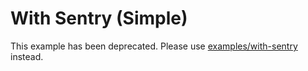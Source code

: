 # With Sentry (Simple)

This example has been deprecated. Please use [examples/with-sentry](../with-sentry) instead.
